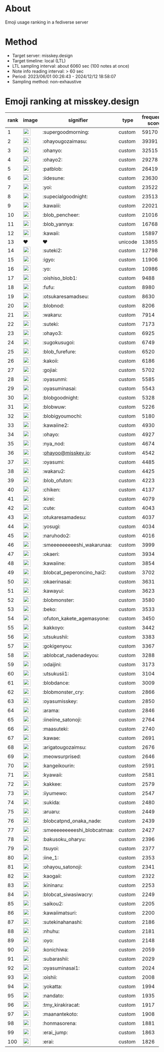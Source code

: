 # About
Emoji usage ranking in a fediverse server

# Method
- Target server: misskey.design
- Target timeline: local (LTL)
- LTL sampling interval: about 6060 sec (100 notes at once)
- Note info reading interval: > 60 sec
- Period: 2023/06/01 00:26:43 - 2024/12/12 18:58:07 
- Sampling method: non-exhaustive

# Emoji ranking at misskey.design

|rank|image|signifier|type|frequency score|
|----|----|----|----|----|
|1|<img height="24" src="https://misskey.design/emoji/supergoodmorning.webp">|:supergoodmorning:|custom|59170|
|2|<img height="24" src="https://misskey.design/emoji/ohayougozaimasu.webp">|:ohayougozaimasu:|custom|39391|
|3|<img height="24" src="https://misskey.design/emoji/ohanyo.webp">|:ohanyo:|custom|32515|
|4|<img height="24" src="https://misskey.design/emoji/ohayo2.webp">|:ohayo2:|custom|29278|
|5|<img height="24" src="https://misskey.design/emoji/patblob.webp">|:patblob:|custom|26419|
|6|<img height="24" src="https://misskey.design/emoji/iidesune.webp">|:iidesune:|custom|23630|
|7|<img height="24" src="https://misskey.design/emoji/yoi.webp">|:yoi:|custom|23522|
|8|<img height="24" src="https://misskey.design/emoji/supecialgoodnight.webp">|:supecialgoodnight:|custom|23513|
|9|<img height="24" src="https://misskey.design/emoji/kawaiii.webp">|:kawaiii:|custom|22021|
|10|<img height="24" src="https://misskey.design/emoji/blob_pencheer.webp">|:blob_pencheer:|custom|21016|
|11|<img height="24" src="https://misskey.design/emoji/blob_yannya.webp">|:blob_yannya:|custom|16768|
|12|<img height="24" src="https://misskey.design/emoji/kawaii.webp">|:kawaii:|custom|15897|
|13|❤|❤|unicode|13855|
|14|<img height="24" src="https://misskey.design/emoji/suteki2.webp">|:suteki2:|custom|12798|
|15|<img height="24" src="https://misskey.design/emoji/igyo.webp">|:igyo:|custom|11906|
|16|<img height="24" src="https://misskey.design/emoji/yo.webp">|:yo:|custom|10986|
|17|<img height="24" src="https://misskey.design/emoji/oishiso_blob1.webp">|:oishiso_blob1:|custom|9488|
|18|<img height="24" src="https://misskey.design/emoji/fufu.webp">|:fufu:|custom|8980|
|19|<img height="24" src="https://misskey.design/emoji/otsukaresamadseu.webp">|:otsukaresamadseu:|custom|8630|
|20|<img height="24" src="https://misskey.design/emoji/blobnod.webp">|:blobnod:|custom|8206|
|21|<img height="24" src="https://misskey.design/emoji/wakaru.webp">|:wakaru:|custom|7914|
|22|<img height="24" src="https://misskey.design/emoji/suteki.webp">|:suteki:|custom|7173|
|23|<img height="24" src="https://misskey.design/emoji/ohayo3.webp">|:ohayo3:|custom|6925|
|24|<img height="24" src="https://misskey.design/emoji/sugokusugoi.webp">|:sugokusugoi:|custom|6749|
|25|<img height="24" src="https://misskey.design/emoji/blob_furefure.webp">|:blob_furefure:|custom|6520|
|26|<img height="24" src="https://misskey.design/emoji/kakoii.webp">|:kakoii:|custom|6186|
|27|<img height="24" src="https://misskey.design/emoji/gojiai.webp">|:gojiai:|custom|5702|
|28|<img height="24" src="https://misskey.design/emoji/oyasunmi.webp">|:oyasunmi:|custom|5585|
|29|<img height="24" src="https://misskey.design/emoji/oyasuminasai.webp">|:oyasuminasai:|custom|5543|
|30|<img height="24" src="https://misskey.design/emoji/blobgoodnight.webp">|:blobgoodnight:|custom|5328|
|31|<img height="24" src="https://misskey.design/emoji/blobwuw.webp">|:blobwuw:|custom|5226|
|32|<img height="24" src="https://misskey.design/emoji/blobigyoumochi.webp">|:blobigyoumochi:|custom|5180|
|33|<img height="24" src="https://misskey.design/emoji/kawaiine2.webp">|:kawaiine2:|custom|4930|
|34|<img height="24" src="https://misskey.design/emoji/ohayo.webp">|:ohayo:|custom|4927|
|35|<img height="24" src="https://misskey.design/emoji/nya_nod.webp">|:nya_nod:|custom|4674|
|36|<img height="24" src="https://misskey.design/emoji/ohayoo.webp">|:ohayoo@misskey.io:|custom|4542|
|37|<img height="24" src="https://misskey.design/emoji/oyasumi.webp">|:oyasumi:|custom|4485|
|38|<img height="24" src="https://misskey.design/emoji/wakaru2.webp">|:wakaru2:|custom|4425|
|39|<img height="24" src="https://misskey.design/emoji/blob_ofuton.webp">|:blob_ofuton:|custom|4223|
|40|<img height="24" src="https://misskey.design/emoji/chiken.webp">|:chiken:|custom|4137|
|41|<img height="24" src="https://misskey.design/emoji/kirei.webp">|:kirei:|custom|4079|
|42|<img height="24" src="https://misskey.design/emoji/cute.webp">|:cute:|custom|4043|
|43|<img height="24" src="https://misskey.design/emoji/otukaresamadesu.webp">|:otukaresamadesu:|custom|4037|
|44|<img height="24" src="https://misskey.design/emoji/yosugi.webp">|:yosugi:|custom|4034|
|45|<img height="24" src="https://misskey.design/emoji/naruhodo2.webp">|:naruhodo2:|custom|4016|
|46|<img height="24" src="https://misskey.design/emoji/smeeeeeeeeeshi_wakarunaa.webp">|:smeeeeeeeeeshi_wakarunaa:|custom|3999|
|47|<img height="24" src="https://misskey.design/emoji/okaeri.webp">|:okaeri:|custom|3934|
|48|<img height="24" src="https://misskey.design/emoji/kawaiine.webp">|:kawaiine:|custom|3854|
|49|<img height="24" src="https://misskey.design/emoji/blobcat_peperoncino_hai2.webp">|:blobcat_peperoncino_hai2:|custom|3702|
|50|<img height="24" src="https://misskey.design/emoji/okaerinasai.webp">|:okaerinasai:|custom|3631|
|51|<img height="24" src="https://misskey.design/emoji/kawayui.webp">|:kawayui:|custom|3623|
|52|<img height="24" src="https://misskey.design/emoji/blobmonster.webp">|:blobmonster:|custom|3580|
|53|<img height="24" src="https://misskey.design/emoji/beko.webp">|:beko:|custom|3533|
|54|<img height="24" src="https://misskey.design/emoji/ofuton_kakete_agemasyone.webp">|:ofuton_kakete_agemasyone:|custom|3450|
|55|<img height="24" src="https://misskey.design/emoji/kakkoyo.webp">|:kakkoyo:|custom|3442|
|56|<img height="24" src="https://misskey.design/emoji/utsukushii.webp">|:utsukushii:|custom|3383|
|57|<img height="24" src="https://misskey.design/emoji/gokigenyou.webp">|:gokigenyou:|custom|3367|
|58|<img height="24" src="https://misskey.design/emoji/ablobcat_nadenadeyou.webp">|:ablobcat_nadenadeyou:|custom|3288|
|59|<img height="24" src="https://misskey.design/emoji/odaijini.webp">|:odaijini:|custom|3173|
|60|<img height="24" src="https://misskey.design/emoji/utsukusii1.webp">|:utsukusii1:|custom|3104|
|61|<img height="24" src="https://misskey.design/emoji/blobdance.webp">|:blobdance:|custom|3009|
|62|<img height="24" src="https://misskey.design/emoji/blobmonster_cry.webp">|:blobmonster_cry:|custom|2866|
|63|<img height="24" src="https://misskey.design/emoji/oyasumisskey.webp">|:oyasumisskey:|custom|2850|
|64|<img height="24" src="https://misskey.design/emoji/arama.webp">|:arama:|custom|2846|
|65|<img height="24" src="https://misskey.design/emoji/iineiine_satonoji.webp">|:iineiine_satonoji:|custom|2764|
|66|<img height="24" src="https://misskey.design/emoji/maasuteki.webp">|:maasuteki:|custom|2740|
|67|<img height="24" src="https://misskey.design/emoji/kawae.webp">|:kawae:|custom|2691|
|68|<img height="24" src="https://misskey.design/emoji/arigatougozaimsu.webp">|:arigatougozaimsu:|custom|2676|
|69|<img height="24" src="https://misskey.design/emoji/meowsurprised.webp">|:meowsurprised:|custom|2646|
|70|<img height="24" src="https://misskey.design/emoji/kangeikourin.webp">|:kangeikourin:|custom|2591|
|71|<img height="24" src="https://misskey.design/emoji/kyawaii.webp">|:kyawaii:|custom|2581|
|72|<img height="24" src="https://misskey.design/emoji/kakkee.webp">|:kakkee:|custom|2579|
|73|<img height="24" src="https://misskey.design/emoji/iiyumewo.webp">|:iiyumewo:|custom|2547|
|74|<img height="24" src="https://misskey.design/emoji/sukida.webp">|:sukida:|custom|2480|
|75|<img height="24" src="https://misskey.design/emoji/aruaru.webp">|:aruaru:|custom|2449|
|76|<img height="24" src="https://misskey.design/emoji/blobcatpnd_onaka_nade.webp">|:blobcatpnd_onaka_nade:|custom|2439|
|77|<img height="24" src="https://misskey.design/emoji/smeeeeeeeeeshi_blobcatmaa.webp">|:smeeeeeeeeeshi_blobcatmaa:|custom|2427|
|78|<img height="24" src="https://misskey.design/emoji/bakusoku_oharyu.webp">|:bakusoku_oharyu:|custom|2396|
|79|<img height="24" src="https://misskey.design/emoji/tsuyoi.webp">|:tsuyoi:|custom|2377|
|80|<img height="24" src="https://misskey.design/emoji/iine_1.webp">|:iine_1:|custom|2353|
|81|<img height="24" src="https://misskey.design/emoji/ohayou_satonoji.webp">|:ohayou_satonoji:|custom|2341|
|82|<img height="24" src="https://misskey.design/emoji/kaogaii.webp">|:kaogaii:|custom|2322|
|83|<img height="24" src="https://misskey.design/emoji/kininaru.webp">|:kininaru:|custom|2253|
|84|<img height="24" src="https://misskey.design/emoji/blobcat_siwasiwacry.webp">|:blobcat_siwasiwacry:|custom|2249|
|85|<img height="24" src="https://misskey.design/emoji/saikou2.webp">|:saikou2:|custom|2205|
|86|<img height="24" src="https://misskey.design/emoji/kawaiimatsuri.webp">|:kawaiimatsuri:|custom|2200|
|87|<img height="24" src="https://misskey.design/emoji/sutekinahanashi.webp">|:sutekinahanashi:|custom|2186|
|88|<img height="24" src="https://misskey.design/emoji/nhuhu.webp">|:nhuhu:|custom|2181|
|89|<img height="24" src="https://misskey.design/emoji/oyo.webp">|:oyo:|custom|2148|
|90|<img height="24" src="https://misskey.design/emoji/konichiwa.webp">|:konichiwa:|custom|2059|
|91|<img height="24" src="https://misskey.design/emoji/subarashii.webp">|:subarashii:|custom|2029|
|92|<img height="24" src="https://misskey.design/emoji/oyasuminasai1.webp">|:oyasuminasai1:|custom|2024|
|93|<img height="24" src="https://misskey.design/emoji/oishii.webp">|:oishii:|custom|2008|
|94|<img height="24" src="https://misskey.design/emoji/yokatta.webp">|:yokatta:|custom|1994|
|95|<img height="24" src="https://misskey.design/emoji/nandato.webp">|:nandato:|custom|1935|
|96|<img height="24" src="https://misskey.design/emoji/tmy_kirakiracat.webp">|:tmy_kirakiracat:|custom|1917|
|97|<img height="24" src="https://misskey.design/emoji/maanantekoto.webp">|:maanantekoto:|custom|1908|
|98|<img height="24" src="https://misskey.design/emoji/honmasorena.webp">|:honmasorena:|custom|1881|
|99|<img height="24" src="https://misskey.design/emoji/erai_jump.webp">|:erai_jump:|custom|1863|
|100|<img height="24" src="https://misskey.design/emoji/erai.webp">|:erai:|custom|1826|
